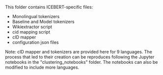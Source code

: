 This folder contains ICEBERT-specific files:
- Monolingual tokenizers
- Baseline and Model tokenizers
- Wikiextractor script
- cid mapping script
- cID mapper
- configuration json files 

Note: cID mapper and tokenizers are provided here for 9 languages.
The process that led to their creation can be reproduces following the Jupyter notebooks in the "clustering_notebooks" folder.
The notebooks can also be modified to include more languages.